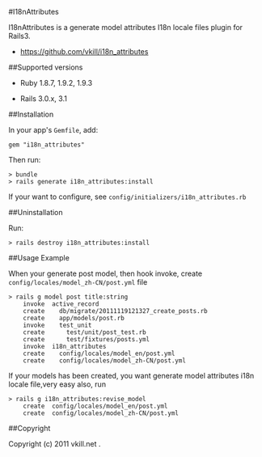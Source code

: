 #I18nAttributes

I18nAttributes is a generate model attributes I18n locale files plugin for Rails3.

* https://github.com/vkill/i18n_attributes

##Supported versions

* Ruby 1.8.7, 1.9.2, 1.9.3

* Rails 3.0.x, 3.1


##Installation

In your app's `Gemfile`, add:

    gem "i18n_attributes"

Then run:

    > bundle
    > rails generate i18n_attributes:install

If your want to configure, see `config/initializers/i18n_attributes.rb`


##Uninstallation

Run:

    > rails destroy i18n_attributes:install


##Usage Example

When your generate post model, then hook invoke, create `config/locales/model_zh-CN/post.yml` file

    > rails g model post title:string
        invoke  active_record
        create    db/migrate/20111119121327_create_posts.rb
        create    app/models/post.rb
        invoke    test_unit
        create      test/unit/post_test.rb
        create      test/fixtures/posts.yml
        invoke  i18n_attributes
        create    config/locales/model_en/post.yml
        create    config/locales/model_zh-CN/post.yml

If your models has been created, you want generate model attributes i18n locale file,very easy also, run

    > rails g i18n_attributes:revise_model
        create  config/locales/model_en/post.yml
        create  config/locales/model_zh-CN/post.yml


##Copyright

Copyright (c) 2011 vkill.net .

